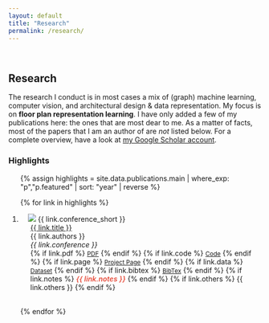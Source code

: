 ```yaml
---
layout: default
title: "Research"
permalink: /research/
---
```


<h1 id="research"></h1>

<h2 style="margin: 60px 0px -15px;">Research</h2>
<br>

The research I conduct is in most cases a mix of (graph) machine learning, computer vision, and architectural design & data representation. 
My focus is on <strong>floor plan representation learning</strong>. 
I have only added a few of my publications here: the ones that are most dear to me.
As a matter of facts, most of the papers that I am an author of are <em>not</em> listed below.
For a complete overview, have a look at [my Google Scholar account](https://scholar.google.com/citations?user=6QHnxs8kMSwC&hl=en).


### Highlights

<div class="publications">
<ol class="bibliography">

{% assign highlights = site.data.publications.main
  | where_exp: "p","p.featured"
  | sort: "year" | reverse %}

{% for link in highlights %}

<li>
<div class="pub-row">
  <div class="col-sm-3 abbr" style="position: relative;padding-right: 15px;padding-left: 15px;">
    <img src="{{ link.image }}" class="teaser img-fluid z-depth-1" style="width=100;height=40%">
            <abbr class="badge">{{ link.conference_short }}</abbr>
  </div>
  <div class="col-sm-9" style="position: relative;padding-right: 15px;padding-left: 20px;">
      <div class="title"><a href="{{ link.pdf }}">{{ link.title }}</a></div>
      <div class="author">{{ link.authors }}</div>
      <div class="periodical"><em>{{ link.conference }}</em>
      </div>
    <div class="links">
      {% if link.pdf %} 
      <a href="{{ link.pdf }}" class="btn btn-sm z-depth-0" role="button" target="_blank" style="font-size:12px;">PDF</a>
      {% endif %}
      {% if link.code %} 
      <a href="{{ link.code }}" class="btn btn-sm z-depth-0" role="button" target="_blank" style="font-size:12px;">Code</a>
      {% endif %}
      {% if link.page %} 
      <a href="{{ link.page }}" class="btn btn-sm z-depth-0" role="button" target="_blank" style="font-size:12px;">Project Page</a>
      {% endif %}
      {% if link.data %} 
      <a href="{{ link.data }}" class="btn btn-sm z-depth-0" role="button" target="_blank" style="font-size:12px;">Dataset</a>
      {% endif %}
      {% if link.bibtex %} 
      <a href="{{ link.bibtex }}" class="btn btn-sm z-depth-0" role="button" target="_blank" style="font-size:12px;">BibTex</a>
      {% endif %}
      {% if link.notes %} 
      <strong> <i style="color:#e74d3c; font-weight:600">{{ link.notes }}</i></strong>
      {% endif %}
      {% if link.others %} 
      {{ link.others }}
      {% endif %}
    </div>
  </div>
</div>
</li>

<br>

{% endfor %}

</ol>
</div>

<!--
### Other publications
<ol class="bibliography plain">
{% assign remaining = site.data.publications.main
  | where_exp: "p","p.featured != true"
  | sort: "year" | reverse %}
{% for link in remaining %}
<li>
  <div class="pub-row">
    <div class="col-sm-12" style="position: relative;padding-right: 15px;padding-left: 15px;">
      <div class="title">
        {% if link.pdf %}<a href="{{ link.pdf }}">{% endif %}{{ link.title }}{% if link.pdf %}</a>{% endif %}
      </div>
      <div class="author">{{ link.authors }}</div>
      <div class="periodical"><em>{{ link.conference }}</em>{% if link.year %} {{ link.year }}{% endif %}</div>
      <div class="links">
        {% if link.pdf %}<a href="{{ link.pdf }}" class="btn btn-sm z-depth-0" target="_blank" style="font-size:12px;">PDF</a>{% endif %}
        {% if link.code %}<a href="{{ link.code }}" class="btn btn-sm z-depth-0" target="_blank" style="font-size:12px;">Code</a>{% endif %}
        {% if link.page %}<a href="{{ link.page }}" class="btn btn-sm z-depth-0" target="_blank" style="font-size:12px;">Project Page</a>{% endif %}
        {% if link.data %}<a href="{{ link.data }}" class="btn btn-sm z-depth-0" target="_blank" style="font-size:12px;">Dataset</a>{% endif %}
        {% if link.bibtex %}<a href="{{ link.bibtex }}" class="btn btn-sm z-depth-0" target="_blank" style="font-size:12px;">BibTex</a>{% endif %}
        {% if link.notes %}<strong><i style="color:#e74d3c; font-weight:600">{{ link.notes }}</i></strong>{% endif %}
        {% if link.others %}{{ link.others }}{% endif %}
      </div>
    </div>
  </div>
</li>
<br>
{% endfor %}
</ol>
-->
